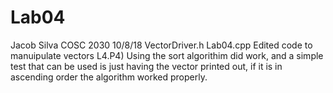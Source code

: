 # Lab04
Jacob Silva
COSC 2030
10/8/18
VectorDriver.h
Lab04.cpp
Edited code to manuipulate vectors
L4.P4) Using the sort algorithim did work, and a simple test that can be used is just having the vector printed out, if it is in ascending order the algorithm worked properly.
